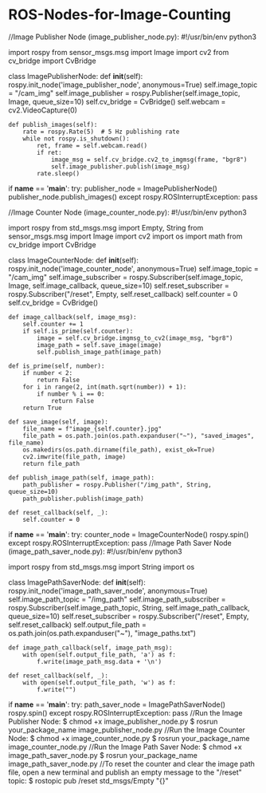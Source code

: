 # ROS-Nodes-for-Image-Counting
//Image Publisher Node (image_publisher_node.py):
#!/usr/bin/env python3

import rospy
from sensor_msgs.msg import Image
import cv2
from cv_bridge import CvBridge

class ImagePublisherNode:
    def __init__(self):
        rospy.init_node('image_publisher_node', anonymous=True)
        self.image_topic = "/cam_img"
        self.image_publisher = rospy.Publisher(self.image_topic, Image, queue_size=10)
        self.cv_bridge = CvBridge()
        self.webcam = cv2.VideoCapture(0)

    def publish_images(self):
        rate = rospy.Rate(5)  # 5 Hz publishing rate
        while not rospy.is_shutdown():
            ret, frame = self.webcam.read()
            if ret:
                image_msg = self.cv_bridge.cv2_to_imgmsg(frame, "bgr8")
                self.image_publisher.publish(image_msg)
            rate.sleep()

if __name__ == '__main__':
    try:
        publisher_node = ImagePublisherNode()
        publisher_node.publish_images()
    except rospy.ROSInterruptException:
        pass

        
//Image Counter Node (image_counter_node.py):
#!/usr/bin/env python3

import rospy
from std_msgs.msg import Empty, String
from sensor_msgs.msg import Image
import cv2
import os
import math
from cv_bridge import CvBridge

class ImageCounterNode:
    def __init__(self):
        rospy.init_node('image_counter_node', anonymous=True)
        self.image_topic = "/cam_img"
        self.image_subscriber = rospy.Subscriber(self.image_topic, Image, self.image_callback, queue_size=10)
        self.reset_subscriber = rospy.Subscriber("/reset", Empty, self.reset_callback)
        self.counter = 0
        self.cv_bridge = CvBridge()

    def image_callback(self, image_msg):
        self.counter += 1
        if self.is_prime(self.counter):
            image = self.cv_bridge.imgmsg_to_cv2(image_msg, "bgr8")
            image_path = self.save_image(image)
            self.publish_image_path(image_path)

    def is_prime(self, number):
        if number < 2:
            return False
        for i in range(2, int(math.sqrt(number)) + 1):
            if number % i == 0:
                return False
        return True

    def save_image(self, image):
        file_name = f"image_{self.counter}.jpg"
        file_path = os.path.join(os.path.expanduser("~"), "saved_images", file_name)
        os.makedirs(os.path.dirname(file_path), exist_ok=True)
        cv2.imwrite(file_path, image)
        return file_path

    def publish_image_path(self, image_path):
        path_publisher = rospy.Publisher("/img_path", String, queue_size=10)
        path_publisher.publish(image_path)

    def reset_callback(self, _):
        self.counter = 0

if __name__ == '__main__':
    try:
        counter_node = ImageCounterNode()
        rospy.spin()
    except rospy.ROSInterruptException:
        pass
//Image Path Saver Node (image_path_saver_node.py):
#!/usr/bin/env python3

import rospy
from std_msgs.msg import String
import os

class ImagePathSaverNode:
    def __init__(self):
        rospy.init_node('image_path_saver_node', anonymous=True)
        self.image_path_topic = "/img_path"
        self.image_path_subscriber = rospy.Subscriber(self.image_path_topic, String, self.image_path_callback, queue_size=10)
        self.reset_subscriber = rospy.Subscriber("/reset", Empty, self.reset_callback)
        self.output_file_path = os.path.join(os.path.expanduser("~"), "image_paths.txt")

    def image_path_callback(self, image_path_msg):
        with open(self.output_file_path, 'a') as f:
            f.write(image_path_msg.data + '\n')

    def reset_callback(self, _):
        with open(self.output_file_path, 'w') as f:
            f.write("")

if __name__ == '__main__':
    try:
        path_saver_node = ImagePathSaverNode()
        rospy.spin()
    except rospy.ROSInterruptException:
        pass
//Run the Image Publisher Node:
$ chmod +x image_publisher_node.py
$ rosrun your_package_name image_publisher_node.py
//Run the Image Counter Node:
$ chmod +x image_counter_node.py
$ rosrun your_package_name image_counter_node.py
//Run the Image Path Saver Node:
$ chmod +x image_path_saver_node.py
$ rosrun your_package_name image_path_saver_node.py
//To reset the counter and clear the image path file, open a new terminal and publish an empty message to the "/reset" topic:
$ rostopic pub /reset std_msgs/Empty "{}"

